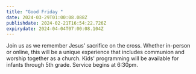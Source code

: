 ```yaml
---
title: "Good Friday "
date: 2024-03-29T01:00:08.088Z
publishdate: 2024-02-21T16:54:22.726Z
expirydate: 2024-04-04T07:00:08.104Z
---
```

Join us as we remember Jesus’ sacrifice on the cross. Whether in-person or online, this will be a unique experience that includes communion and worship together as a church. Kids' programming will be available for infants through 5th grade. Service begins at 6:30pm.